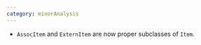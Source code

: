 ```yaml
---
category: minorAnalysis
---
```

* `AssocItem` and `ExternItem` are now proper subclasses of `Item`.
